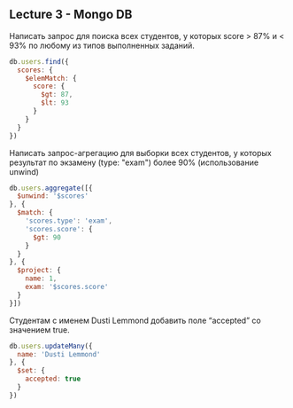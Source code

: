 ## Lecture 3 - Mongo DB

Написать запрос для поиска всех студентов, у которых score > 87% и < 93% по любому из типов выполненных заданий.

```js
db.users.find({
  scores: {
    $elemMatch: {
      score: {
        $gt: 87,
        $lt: 93
      }
    }
  }
})
```

Написать запрос-агрегацию для выборки всех студентов, у которых результат по экзамену (type: "exam") более 90% (использование unwind)

```js
db.users.aggregate([{
  $unwind: '$scores'
}, {
  $match: {
    'scores.type': 'exam',
    'scores.score': {
      $gt: 90
    }
  }
}, {
  $project: {
    name: 1,
    exam: '$scores.score'
  }
}])
```

Студентам с именем Dusti Lemmond добавить поле “accepted” со значением true.

```js
db.users.updateMany({
  name: 'Dusti Lemmond'
}, {
  $set: {
    accepted: true
  }
})
```
